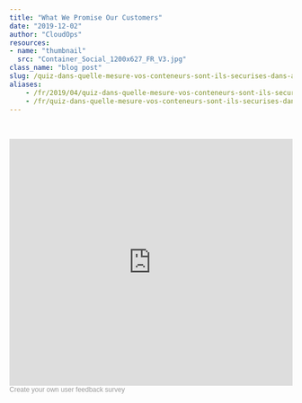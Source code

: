 ```yaml
---
title: "What We Promise Our Customers"
date: "2019-12-02"
author: "CloudOps"
resources:
- name: "thumbnail"
  src: "Container_Social_1200x627_FR_V3.jpg"
class_name: "blog post"
slug: /quiz-dans-quelle-mesure-vos-conteneurs-sont-ils-securises-dans-azure
aliases:
    - /fr/2019/04/quiz-dans-quelle-mesure-vos-conteneurs-sont-ils-securises-dans-azure%E2%80%89/
    - /fr/quiz-dans-quelle-mesure-vos-conteneurs-sont-ils-securises-dans-azure
---
```


<p>&nbsp;</p>
<div class="smcx-widget smcx-embed smcx-show smcx-widget-dark"><div class="smcx-iframe-container" style="max-width: 700px; height: 440px;"><iframe width="100%" height="100%" frameborder="0" allowtransparency="true" src="https://www.surveymonkey.com/r/X6J9Q9Q?embedded=1"></iframe></div><div class="smcx-widget-footer smcx-embed-footer">
<a style="font: 12px Helvetica, sans-serif; color: #999; text-decoration: none;" href="https://www.surveymonkey.com"> Create your own user feedback survey </a>

